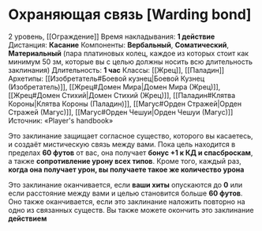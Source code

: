 # Охраняющая связь [Warding bond]
2 уровень, [[Ограждение]]
Время накладывания: **1 действие**
Дистанция: **Касание**
Компоненты: **Вербальный**, **Соматический**, **Материальный** (пара платиновых колец, каждое из которых стоит как минимум 50 зм, которые вы с целью должны носить всю длительность заклинания)
Длительность: **1 час**
Классы: [[Жрец]], [[Паладин]]
Архетипы: [[Изобретатель#Боевой кузнец|Боевой Кузнец (Изобретатель)]], [[Жрец#Домен Мира|Домен Мира (Жрец)]], [[Жрец#Домен Стихий|Домен Стихий (Жрец)]], [[Паладин#Клятва Короны|Клятва Короны (Паладин)]], [[Магус#Орден Стражей|Орден Стражей (Магус)]], [[Магус#Орден Чешуи|Орден Чешуи (Магус)]]
Источник: «Player's handbook»

Это заклинание защищает согласное существо, которого вы касаетесь, и создаёт мистическую связь между вами. Пока цель находится в пределах **60 футов** от вас, она получает **бонус +1 к КД и спасброскам**, а также **сопротивление урону всех типов**. Кроме того, каждый раз, **когда она получает урон, вы получаете такое же количество урона**

Это заклинание оканчивается, если **ваши хиты** опускаются до **0** или если расстояние между вами и целью становится больше **60 футов**. Оно также оканчивается, если это заклинание наложить повторно на одно из связанных существ. Вы также можете окончить это заклинание **действием**
